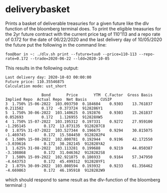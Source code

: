 # deliverybasket

Prints a basket of deliverable treasuries for a given future like the dlv function of the bloomberg terminal does. To print the eligible treasuries for the 2yr future contract with the current price tag of 110'113 and a repo rate of 0.172 for the date of 06/22/2020 and the last delivery day of 10/05/2020 the future put the following in the command line:

```console
foo@bar in ~: ./dlv.sh print --future=tuu0 --price=110-113 --repo-rate=0.172 --trade=2020-06-22 --ldd=2020-10-05
```
This results in the following output:

```console
Last delivery day: 2020-10-03 00:00:00
Future price: 110.35546875
Calculation mode: ust_short

                Bond       Price       YTM  C.Factor  Gross Basis  Implied Repo  Actual Repo  Net Basis      CUSIP
3  1.750% 15-06-2022  103.093750  0.184604    0.9303    13.761837      0.211582        0.172  -0.373724  9128286Y1
5  1.750% 30-06-2022  103.140625  0.192876    0.9303    15.261837      0.052693        0.172   1.126955  912828XW5
4  1.750% 15-07-2022  103.195312  0.197331    0.9272    27.959100     -1.295145        0.172  13.873135  9128287C8
0  1.875% 31-07-2022  103.527344  0.196675    0.9294    30.815075     -1.469745        0.172  15.584450  9128282P4
6  1.500% 15-08-2022  102.800781  0.192944    0.9196    42.172550     -3.039616        0.172  30.282145  912828YA2
1  1.625% 31-08-2022  103.113281  0.199688    0.9219    44.050387     -3.108868        0.172  31.046362  9128282S8
7  1.500% 15-09-2022  102.921875  0.186933    0.9164    57.347950     -4.643753        0.172  45.499312  912828YF1
2  1.875% 30-09-2022  103.808594  0.193932    0.9233    61.356462     -4.669863        0.172  46.195918  9128282W9
```

which should respond to same result as the dlv-function of the bloomberg terminal :)


